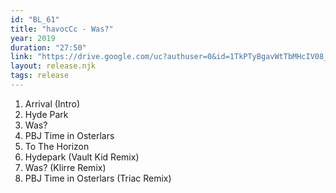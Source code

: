 ```yaml
---
id: "BL_61"
title: "havocCc - Was?"
year: 2019
duration: "27:50"
link: "https://drive.google.com/uc?authuser=0&id=1TkPTyBgavWtTbMHcIV08_YmP7_Wc5XGc&export=download"
layout: release.njk
tags: release
---
```


01. Arrival (Intro)
02. Hyde Park
03. Was?
04. PBJ Time in Osterlars
05. To The Horizon
06. Hydepark (Vault Kid Remix)
07. Was? (Klirre Remix)
08. PBJ Time in Osterlars (Triac Remix)
